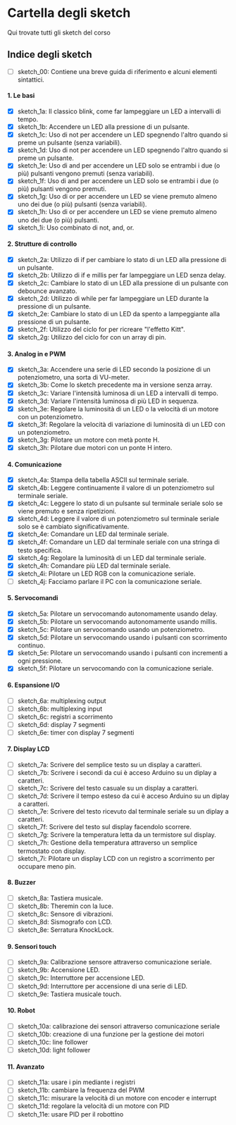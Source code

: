 # Cartella degli sketch
Qui trovate tutti gli sketch del corso

## Indice degli sketch

- [ ] sketch_00: Contiene una breve guida di riferimento e alcuni elementi sintattici.

#### 1. Le basi
- [x] sketch_1a: Il classico blink, come far lampeggiare un LED a intervalli di tempo.
- [x] sketch_1b: Accendere un LED alla pressione di un pulsante.
- [x] sketch_1c: Uso di not per accendere un LED spegnendo l'altro quando si preme un pulsante (senza variabili).
- [x] sketch_1d: Uso di not per accendere un LED spegnendo l'altro quando si preme un pulsante.
- [x] sketch_1e: Uso di and per accendere un LED solo se entrambi i due (o più) pulsanti vengono premuti (senza variabili).
- [x] sketch_1f: Uso di and per accendere un LED solo se entrambi i due (o più) pulsanti vengono premuti.
- [x] sketch_1g: Uso di or per accendere un LED se viene premuto almeno uno dei due (o più) pulsanti (senza variabili).
- [x] sketch_1h: Uso di or per accendere un LED se viene premuto almeno uno dei due (o più) pulsanti.
- [x] sketch_1i: Uso combinato di not, and, or.

#### 2. Strutture di controllo
- [x] sketch_2a: Utilizzo di if per cambiare lo stato di un LED alla pressione di un pulsante.
- [x] sketch_2b: Utilizzo di if e millis per far lampeggiare un LED senza delay.
- [x] sketch_2c: Cambiare lo stato di un LED alla pressione di un pulsante con debounce avanzato.
- [x] sketch_2d: Utilizzo di while per far lampeggiare un LED durante la pressione di un pulsante.
- [x] sketch_2e: Cambiare lo stato di un LED da spento a lampeggiante alla pressione di un pulsante.
- [x] sketch_2f: Utilizzo del ciclo for per ricreare "l'effetto Kitt".
- [x] sketch_2g: Utilizzo del ciclo for con un array di pin.

#### 3. Analog in e PWM
- [x] sketch_3a: Accendere una serie di LED secondo la posizione di un potenziometro, una sorta di VU-meter.
- [x] sketch_3b: Come lo sketch precedente ma in versione senza array.
- [x] sketch_3c: Variare l'intensità luminosa di un LED a intervalli di tempo.
- [x] sketch_3d: Variare l'intensità luminosa di più LED in sequenza.
- [x] sketch_3e: Regolare la luminosità di un LED o la velocità di un motore con un potenziometro.
- [x] sketch_3f: Regolare la velocità di variazione di luminosità di un LED con un potenziometro.
- [x] sketch_3g: Pilotare un motore con metà ponte H.
- [x] sketch_3h: Pilotare due motori con un ponte H intero.

#### 4. Comunicazione
- [x] sketch_4a: Stampa della tabella ASCII sul terminale seriale.
- [x] sketch_4b: Leggere continuamente il valore di un potenziometro sul terminale seriale.
- [x] sketch_4c: Leggere lo stato di un pulsante sul terminale seriale solo se viene premuto e senza ripetizioni.
- [x] sketch_4d: Leggere il valore di un potenziometro sul terminale seriale solo se è cambiato significativamente.
- [x] sketch_4e: Comandare un LED dal terminale seriale.
- [x] sketch_4f: Comandare un LED dal terminale seriale con una stringa di testo specifica.
- [x] sketch_4g: Regolare la luminosità di un LED dal terminale seriale.
- [x] sketch_4h: Comandare più LED dal terminale seriale.
- [x] sketch_4i: Pilotare un LED RGB con la comunicazione seriale.
- [ ] sketch_4j: Facciamo parlare il PC con la comunicazione seriale.

#### 5. Servocomandi
- [x] sketch_5a: Pilotare un servocomando autonomamente usando delay.
- [x] sketch_5b: Pilotare un servocomando autonomamente usando millis.
- [x] sketch_5c: Pilotare un servocomando usando un potenziometro.
- [x] sketch_5d: Pilotare un servocomando usando i pulsanti con scorrimento continuo.
- [x] sketch_5e: Pilotare un servocomando usando i pulsanti con incrementi a ogni pressione.
- [x] sketch_5f: Pilotare un servocomando con la comunicazione seriale.

#### 6. Espansione I/O
- [ ] sketch_6a: multiplexing output
- [ ] sketch_6b: multiplexing input
- [ ] sketch_6c: registri a scorrimento
- [ ] sketch_6d: display 7 segmenti
- [ ] sketch_6e: timer con display 7 segmenti

#### 7. Display LCD
- [ ] sketch_7a: Scrivere del semplice testo su un display a caratteri.
- [ ] sketch_7b: Scrivere i secondi da cui è acceso Arduino su un diplay a caratteri.
- [ ] sketch_7c: Scrivere del testo casuale su un display a caratteri.
- [ ] sketch_7d: Scrivere il tempo esteso da cui è acceso Arduino su un diplay a caratteri.
- [ ] sketch_7e: Scrivere del testo ricevuto dal terminale seriale su un diplay a caratteri.
- [ ] sketch_7f: Scrivere del testo sul display facendolo scorrere.
- [ ] sketch_7g: Scrivere la temperatura letta da un termistore sul display.
- [ ] sketch_7h: Gestione della temperatura attraverso un semplice termostato con display.
- [ ] sketch_7i: Pilotare un display LCD con un registro a scorrimento per occupare meno pin.

#### 8. Buzzer
- [ ] sketch_8a: Tastiera musicale.
- [ ] sketch_8b: Theremin con la luce.
- [ ] sketch_8c: Sensore di vibrazioni.
- [ ] sketch_8d: Sismografo con LCD.
- [ ] sketch_8e: Serratura KnockLock.

#### 9. Sensori touch
- [ ] sketch_9a: Calibrazione sensore attraverso comunicazione seriale.
- [ ] sketch_9b: Accensione LED.
- [ ] sketch_9c: Interruttore per accensione LED.
- [ ] sketch_9d: Interruttore per accensione di una serie di LED.
- [ ] sketch_9e: Tastiera musicale touch.

#### 10. Robot
- [ ] sketch_10a: calibrazione dei sensori attraverso comunicazione seriale
- [ ] sketch_10b: creazione di una funzione per la gestione dei motori
- [ ] sketch_10c: line follower
- [ ] sketch_10d: light follower

#### 11. Avanzato
- [ ] sketch_11a: usare i pin mediante i registri
- [ ] sketch_11b: cambiare la frequenza del PWM
- [ ] sketch_11c: misurare la velocità di un motore con encoder e interrupt
- [ ] sketch_11d: regolare la velocità di un motore con PID
- [ ] sketch_11e: usare PID per il robottino
